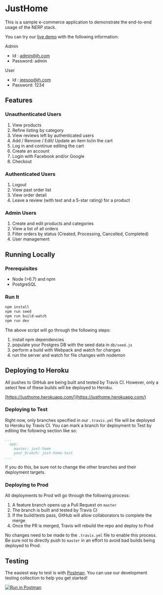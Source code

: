 # JustHome 

This is a sample e-commerce application to demonstrate the end-to-end usage
of the NERP stack.

You can try our [live demo](https://justhome.herokuapp.com/) with the following information:

Admin
- Id      : admin@jh.com
- Password: admin

User
- Id      : jeesoo@jh.com
- Password: 1234

## Features

### Unauthenticated Users

1. View products
1. Refine listing by category
1. View reviews left by authenticated users
1. Add / Remove / Edit/ Update an item to/in the cart
1. Log in and continue editing the cart
1. Create an account
1. Login with Facebook and/or Google
1. Checkout

### Authenticated Users

1. Logout
1. View past order list
1. View order detail
1. Leave a review (with text and a 5-star rating) for a product

### Admin Users

1. Create and edit products and categories
1. View a list of all orders
1. Filter orders by status (Created, Processing, Cancelled, Completed)
1. User management

## Running Locally

### Prerequisites
- Node (>6.7) and npm
- PostgreSQL

### Run It

```sh
npm install
npm run seed
npm run build-watch
npm run dev
```

The above script will go through the following steps:
1. install npm dependencies
1. populate your Postgres DB with the seed data in `db/seed.js`
1. perform a build with Webpack and watch for changes
1. run the server and watch for file changes with nodemon

## Deploying to Heroku

All pushes to GitHub are being built and tested by Travis CI. However, only a select few of these builds will be deployed to Heroku.

[https://justhome.herokuapp.com/](https://justhome.herokuapp.com/)  

### Deploying to Test

Right now, only branches specified in our `.travis.yml` file will be deployed to Heroku by Travis CI. You can mark a branch for deployment to Test by editing the following section like so:

```yml
...
  app:
    master: just-home
    your_branch: just-home-test
...
```

If you do this, be sure not to change the other branches and their deployment targets.

### Deploying to Prod

All deployments to Prod will go through the following process:

1. A feature branch opens up a Pull Request on `master`
2. The branch is built and tested by Travis CI
3. If the build/tests pass, GitHub will allow collaborators to complete the merge
4. Once the PR is merged, Travis will rebuild the repo and deploy to Prod

No changes need to be made to the `.travis.yml` file to enable this process. Be sure not to directly push to `master` in an effort to avoid bad builds being deployed to Prod.

## Testing

The easiest way to test is with [Postman](https://www.getpostman.com/). You can use our development testing
collection to help you get started!

[![Run in Postman](https://run.pstmn.io/button.svg)](https://app.getpostman.com/run-collection/5163bc4d4c0126c3c191)